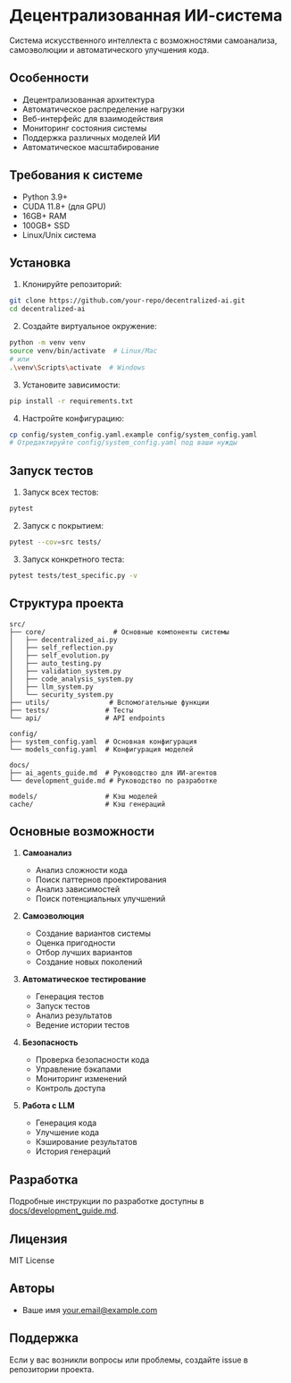 # Децентрализованная ИИ-система

Система искусственного интеллекта с возможностями самоанализа, самоэволюции и автоматического улучшения кода.

## Особенности

- Децентрализованная архитектура
- Автоматическое распределение нагрузки
- Веб-интерфейс для взаимодействия
- Мониторинг состояния системы
- Поддержка различных моделей ИИ
- Автоматическое масштабирование

## Требования к системе

- Python 3.9+
- CUDA 11.8+ (для GPU)
- 16GB+ RAM
- 100GB+ SSD
- Linux/Unix система

## Установка

1. Клонируйте репозиторий:
```bash
git clone https://github.com/your-repo/decentralized-ai.git
cd decentralized-ai
```

2. Создайте виртуальное окружение:
```bash
python -m venv venv
source venv/bin/activate  # Linux/Mac
# или
.\venv\Scripts\activate  # Windows
```

3. Установите зависимости:
```bash
pip install -r requirements.txt
```

4. Настройте конфигурацию:
```bash
cp config/system_config.yaml.example config/system_config.yaml
# Отредактируйте config/system_config.yaml под ваши нужды
```

## Запуск тестов

1. Запуск всех тестов:
```bash
pytest
```

2. Запуск с покрытием:
```bash
pytest --cov=src tests/
```

3. Запуск конкретного теста:
```bash
pytest tests/test_specific.py -v
```

## Структура проекта

```
src/
├── core/                 # Основные компоненты системы
│   ├── decentralized_ai.py
│   ├── self_reflection.py
│   ├── self_evolution.py
│   ├── auto_testing.py
│   ├── validation_system.py
│   ├── code_analysis_system.py
│   ├── llm_system.py
│   └── security_system.py
├── utils/               # Вспомогательные функции
├── tests/              # Тесты
└── api/                # API endpoints

config/
├── system_config.yaml  # Основная конфигурация
└── models_config.yaml  # Конфигурация моделей

docs/
├── ai_agents_guide.md  # Руководство для ИИ-агентов
└── development_guide.md # Руководство по разработке

models/                 # Кэш моделей
cache/                  # Кэш генераций
```

## Основные возможности

1. **Самоанализ**
   - Анализ сложности кода
   - Поиск паттернов проектирования
   - Анализ зависимостей
   - Поиск потенциальных улучшений

2. **Самоэволюция**
   - Создание вариантов системы
   - Оценка пригодности
   - Отбор лучших вариантов
   - Создание новых поколений

3. **Автоматическое тестирование**
   - Генерация тестов
   - Запуск тестов
   - Анализ результатов
   - Ведение истории тестов

4. **Безопасность**
   - Проверка безопасности кода
   - Управление бэкапами
   - Мониторинг изменений
   - Контроль доступа

5. **Работа с LLM**
   - Генерация кода
   - Улучшение кода
   - Кэширование результатов
   - История генераций

## Разработка

Подробные инструкции по разработке доступны в [docs/development_guide.md](docs/development_guide.md).

## Лицензия

MIT License

## Авторы

- Ваше имя <your.email@example.com>

## Поддержка

Если у вас возникли вопросы или проблемы, создайте issue в репозитории проекта. 